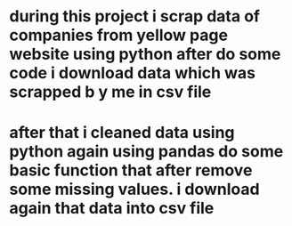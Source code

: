 # during this project i scrap data of companies from yellow page website using python after do some code i download data which was scrapped b y me in csv file
# after that i cleaned data using python again using pandas do some basic function that after remove some missing values. i download again that data into csv file
